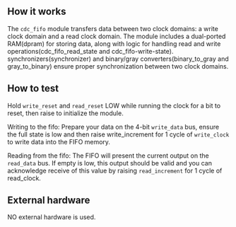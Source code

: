 <!---

This file is used to generate your project datasheet. Please fill in the information below and delete any unused
sections.

You can also include images in this folder and reference them in the markdown. Each image must be less than
512 kb in size, and the combined size of all images must be less than 1 MB.
-->

## How it works

The ``cdc_fifo`` module transfers data between two clock domains: a write clock domain and a read clock domain. The module includes a dual-ported RAM(dpram) for storing data, along with logic for handling read and write operations(cdc_fifo_read_state and cdc_fifo-write-state). synchronizers(synchronizer) and binary/gray converters(binary_to_gray and gray_to_binary) ensure proper synchronization between two clock domains.


## How to test

Hold ``write_reset`` and ``read_reset`` LOW while running the clock for a bit to reset, then raise to initialize the module.

Writing to the fifo: Prepare your data on the 4-bit ``write_data`` bus, ensure the full state is low and then raise write_increment for 1 cycle of ``write_clock`` to write data into the FIFO memory.

Reading from the fifo: The FIFO will present the current output on the ``read_data`` bus. If empty is low, this output should be valid and you can acknowledge receive of this value by raising ``read_increment`` for 1 cycle of read_clock.

## External hardware

NO external hardware is used.


